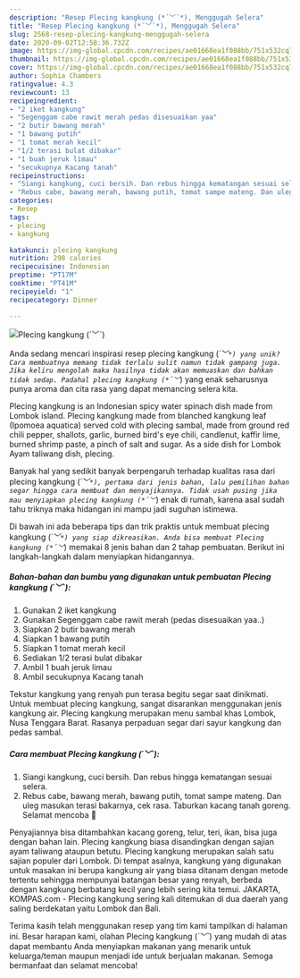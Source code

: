 ```yaml
---
description: "Resep Plecing kangkung (*´﹀`*), Menggugah Selera"
title: "Resep Plecing kangkung (*´﹀`*), Menggugah Selera"
slug: 2568-resep-plecing-kangkung-menggugah-selera
date: 2020-09-02T12:58:36.732Z
image: https://img-global.cpcdn.com/recipes/ae01668ea1f088bb/751x532cq70/plecing-kangkung-﹀-foto-resep-utama.jpg
thumbnail: https://img-global.cpcdn.com/recipes/ae01668ea1f088bb/751x532cq70/plecing-kangkung-﹀-foto-resep-utama.jpg
cover: https://img-global.cpcdn.com/recipes/ae01668ea1f088bb/751x532cq70/plecing-kangkung-﹀-foto-resep-utama.jpg
author: Sophia Chambers
ratingvalue: 4.3
reviewcount: 13
recipeingredient:
- "2 iket kangkung"
- "Segenggam cabe rawit merah pedas disesuaikan yaa"
- "2 butir bawang merah"
- "1 bawang putih"
- "1 tomat merah kecil"
- "1/2 terasi bulat dibakar"
- "1 buah jeruk limau"
- "secukupnya Kacang tanah"
recipeinstructions:
- "Siangi kangkung, cuci bersih. Dan rebus hingga kematangan sesuai selera."
- "Rebus cabe, bawang merah, bawang putih, tomat sampe mateng. Dan uleg masukan terasi bakarnya, cek rasa. Taburkan kacang tanah goreng. Selamat mencoba 🥰"
categories:
- Resep
tags:
- plecing
- kangkung

katakunci: plecing kangkung 
nutrition: 298 calories
recipecuisine: Indonesian
preptime: "PT17M"
cooktime: "PT41M"
recipeyield: "1"
recipecategory: Dinner

---
```



![Plecing kangkung (*´﹀`*)](https://img-global.cpcdn.com/recipes/ae01668ea1f088bb/751x532cq70/plecing-kangkung-﹀-foto-resep-utama.jpg)

Anda sedang mencari inspirasi resep plecing kangkung (*´﹀`*) yang unik? Cara membuatnya memang tidak terlalu sulit namun tidak gampang juga. Jika keliru mengolah maka hasilnya tidak akan memuaskan dan bahkan tidak sedap. Padahal plecing kangkung (*´﹀`*) yang enak seharusnya punya aroma dan cita rasa yang dapat memancing selera kita.

Plecing kangkung is an Indonesian spicy water spinach dish made from Lombok island. Plecing kangkung made from blanched kangkung leaf (Ipomoea aquatica) served cold with plecing sambal, made from ground red chili pepper, shallots, garlic, burned bird&#39;s eye chili, candlenut, kaffir lime, burned shrimp paste, a pinch of salt and sugar. As a side dish for Lombok Ayam taliwang dish, plecing.

Banyak hal yang sedikit banyak berpengaruh terhadap kualitas rasa dari plecing kangkung (*´﹀`*), pertama dari jenis bahan, lalu pemilihan bahan segar hingga cara membuat dan menyajikannya. Tidak usah pusing jika mau menyiapkan plecing kangkung (*´﹀`*) enak di rumah, karena asal sudah tahu triknya maka hidangan ini mampu jadi suguhan istimewa.


Di bawah ini ada beberapa tips dan trik praktis untuk membuat plecing kangkung (*´﹀`*) yang siap dikreasikan. Anda bisa membuat Plecing kangkung (*´﹀`*) memakai 8 jenis bahan dan 2 tahap pembuatan. Berikut ini langkah-langkah dalam menyiapkan hidangannya.

<!--inarticleads1-->

##### Bahan-bahan dan bumbu yang digunakan untuk pembuatan Plecing kangkung (*´﹀`*):

1. Gunakan 2 iket kangkung
1. Gunakan Segenggam cabe rawit merah (pedas disesuaikan yaa..)
1. Siapkan 2 butir bawang merah
1. Siapkan 1 bawang putih
1. Siapkan 1 tomat merah kecil
1. Sediakan 1/2 terasi bulat dibakar
1. Ambil 1 buah jeruk limau
1. Ambil secukupnya Kacang tanah


Tekstur kangkung yang renyah pun terasa begitu segar saat dinikmati. Untuk membuat plecing kangkung, sangat disarankan menggunakan jenis kangkung air. Plecing kangkung merupakan menu sambal khas Lombok, Nusa Tenggara Barat. Rasanya perpaduan segar dari sayur kangkung dan pedas sambal. 

<!--inarticleads2-->

##### Cara membuat Plecing kangkung (*´﹀`*):

1. Siangi kangkung, cuci bersih. Dan rebus hingga kematangan sesuai selera.
1. Rebus cabe, bawang merah, bawang putih, tomat sampe mateng. Dan uleg masukan terasi bakarnya, cek rasa. Taburkan kacang tanah goreng. Selamat mencoba 🥰


Penyajiannya bisa ditambahkan kacang goreng, telur, teri, ikan, bisa juga dengan bahan lain. Plecing kangkung biasa disandingkan dengan sajian ayam taliwang ataupun betutu. Plecing kangkung merupakan salah satu sajian populer dari Lombok. Di tempat asalnya, kangkung yang digunakan untuk masakan ini berupa kangkung air yang biasa ditanam dengan metode tertentu sehingga mempunyai batangan besar yang renyah, berbeda dengan kangkung berbatang kecil yang lebih sering kita temui. JAKARTA, KOMPAS.com - Plecing kangkung sering kali ditemukan di dua daerah yang saling berdekatan yaitu Lombok dan Bali. 

Terima kasih telah menggunakan resep yang tim kami tampilkan di halaman ini. Besar harapan kami, olahan Plecing kangkung (*´﹀`*) yang mudah di atas dapat membantu Anda menyiapkan makanan yang menarik untuk keluarga/teman maupun menjadi ide untuk berjualan makanan. Semoga bermanfaat dan selamat mencoba!
